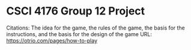 # CSCI 4176 Group 12 Project


Citations:
The idea for the game, the rules of the game, the basis for the instructions, and the basis for the design of the game
URL: https://otrio.com/pages/how-to-play
